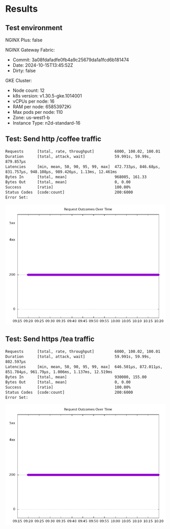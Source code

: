 # Results

## Test environment

NGINX Plus: false

NGINX Gateway Fabric:

- Commit: 3a08fdafadfe0fb4a9c25679da1a1fcd6b181474
- Date: 2024-10-15T13:45:52Z
- Dirty: false

GKE Cluster:

- Node count: 12
- k8s version: v1.30.5-gke.1014001
- vCPUs per node: 16
- RAM per node: 65853972Ki
- Max pods per node: 110
- Zone: us-west1-b
- Instance Type: n2d-standard-16

## Test: Send http /coffee traffic

```text
Requests      [total, rate, throughput]         6000, 100.02, 100.01
Duration      [total, attack, wait]             59.991s, 59.99s, 879.857µs
Latencies     [min, mean, 50, 90, 95, 99, max]  472.733µs, 846.68µs, 831.757µs, 948.108µs, 989.426µs, 1.13ms, 12.461ms
Bytes In      [total, mean]                     968005, 161.33
Bytes Out     [total, mean]                     0, 0.00
Success       [ratio]                           100.00%
Status Codes  [code:count]                      200:6000  
Error Set:
```

![http-oss.png](http-oss.png)

## Test: Send https /tea traffic

```text
Requests      [total, rate, throughput]         6000, 100.02, 100.01
Duration      [total, attack, wait]             59.991s, 59.99s, 802.597µs
Latencies     [min, mean, 50, 90, 95, 99, max]  646.501µs, 872.011µs, 851.784µs, 961.79µs, 1.006ms, 1.137ms, 12.519ms
Bytes In      [total, mean]                     930000, 155.00
Bytes Out     [total, mean]                     0, 0.00
Success       [ratio]                           100.00%
Status Codes  [code:count]                      200:6000  
Error Set:
```

![https-oss.png](https-oss.png)
